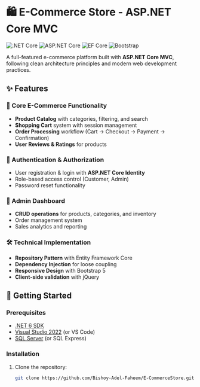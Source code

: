# 🛍️ E-Commerce Store - ASP.NET Core MVC

![.NET Core](https://img.shields.io/badge/.NET-6.0-blue)
![ASP.NET Core](https://img.shields.io/badge/ASP.NET%20Core-MVC-green)
![EF Core](https://img.shields.io/badge/EF%20Core-6.0-orange)
![Bootstrap](https://img.shields.io/badge/Bootstrap-5.0-purple)

A full-featured e-commerce platform built with **ASP.NET Core MVC**, following clean architecture principles and modern web development practices.

## ✨ Features

### 🛒 Core E-Commerce Functionality
- **Product Catalog** with categories, filtering, and search
- **Shopping Cart** system with session management
- **Order Processing** workflow (Cart → Checkout → Payment → Confirmation)
- **User Reviews & Ratings** for products

### 🔐 Authentication & Authorization
- User registration & login with **ASP.NET Core Identity**
- Role-based access control (Customer, Admin)
- Password reset functionality

### 🏪 Admin Dashboard
- **CRUD operations** for products, categories, and inventory
- Order management system
- Sales analytics and reporting

### 🛠️ Technical Implementation
- **Repository Pattern** with Entity Framework Core
- **Dependency Injection** for loose coupling
- **Responsive Design** with Bootstrap 5
- **Client-side validation** with jQuery

## 🚀 Getting Started

### Prerequisites
- [.NET 6 SDK](https://dotnet.microsoft.com/download)
- [Visual Studio 2022](https://visualstudio.microsoft.com/) (or VS Code)
- [SQL Server](https://www.microsoft.com/en-us/sql-server/sql-server-downloads) (or SQL Express)

### Installation
1. Clone the repository:
   ```bash
   git clone https://github.com/Bishoy-Adel-Faheem/E-CommerceStore.git
